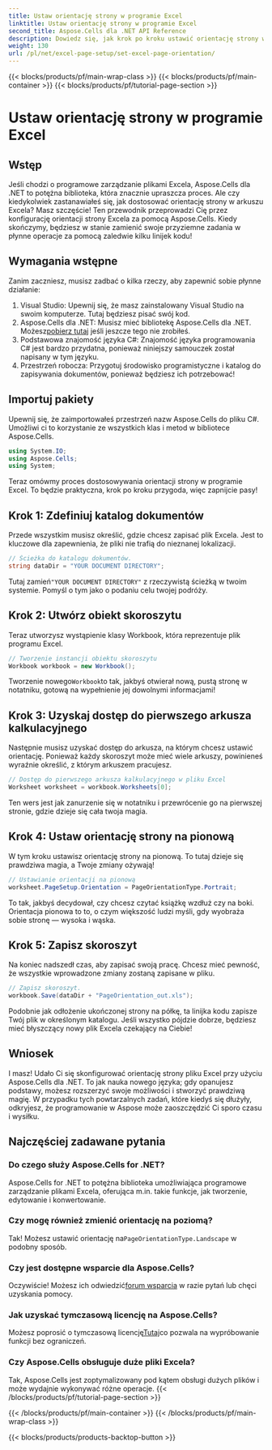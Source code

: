 ```yaml
---
title: Ustaw orientację strony w programie Excel
linktitle: Ustaw orientację strony w programie Excel
second_title: Aspose.Cells dla .NET API Reference
description: Dowiedz się, jak krok po kroku ustawić orientację strony w programie Excel za pomocą Aspose.Cells dla .NET. Uzyskaj zoptymalizowane wyniki.
weight: 130
url: /pl/net/excel-page-setup/set-excel-page-orientation/
---
```


{{< blocks/products/pf/main-wrap-class >}}
{{< blocks/products/pf/main-container >}}
{{< blocks/products/pf/tutorial-page-section >}}

# Ustaw orientację strony w programie Excel

## Wstęp

Jeśli chodzi o programowe zarządzanie plikami Excela, Aspose.Cells dla .NET to potężna biblioteka, która znacznie upraszcza proces. Ale czy kiedykolwiek zastanawiałeś się, jak dostosować orientację strony w arkuszu Excela? Masz szczęście! Ten przewodnik przeprowadzi Cię przez konfigurację orientacji strony Excela za pomocą Aspose.Cells. Kiedy skończymy, będziesz w stanie zamienić swoje przyziemne zadania w płynne operacje za pomocą zaledwie kilku linijek kodu!

## Wymagania wstępne

Zanim zaczniesz, musisz zadbać o kilka rzeczy, aby zapewnić sobie płynne działanie:

1. Visual Studio: Upewnij się, że masz zainstalowany Visual Studio na swoim komputerze. Tutaj będziesz pisać swój kod.
2.  Aspose.Cells dla .NET: Musisz mieć bibliotekę Aspose.Cells dla .NET. Możesz[pobierz tutaj](https://releases.aspose.com/cells/net/) jeśli jeszcze tego nie zrobiłeś.
3. Podstawowa znajomość języka C#: Znajomość języka programowania C# jest bardzo przydatna, ponieważ niniejszy samouczek został napisany w tym języku.
4. Przestrzeń robocza: Przygotuj środowisko programistyczne i katalog do zapisywania dokumentów, ponieważ będziesz ich potrzebować!

## Importuj pakiety

Upewnij się, że zaimportowałeś przestrzeń nazw Aspose.Cells do pliku C#. Umożliwi ci to korzystanie ze wszystkich klas i metod w bibliotece Aspose.Cells.

```csharp
using System.IO;
using Aspose.Cells;
using System;
```

Teraz omówmy proces dostosowywania orientacji strony w programie Excel. To będzie praktyczna, krok po kroku przygoda, więc zapnijcie pasy!

## Krok 1: Zdefiniuj katalog dokumentów

Przede wszystkim musisz określić, gdzie chcesz zapisać plik Excela. Jest to kluczowe dla zapewnienia, że pliki nie trafią do nieznanej lokalizacji.

```csharp
// Ścieżka do katalogu dokumentów.
string dataDir = "YOUR DOCUMENT DIRECTORY";
```

 Tutaj zamień`"YOUR DOCUMENT DIRECTORY"` z rzeczywistą ścieżką w twoim systemie. Pomyśl o tym jako o podaniu celu twojej podróży.

## Krok 2: Utwórz obiekt skoroszytu

Teraz utworzysz wystąpienie klasy Workbook, która reprezentuje plik programu Excel.

```csharp
// Tworzenie instancji obiektu skoroszytu
Workbook workbook = new Workbook();
```

 Tworzenie nowego`Workbook`to tak, jakbyś otwierał nową, pustą stronę w notatniku, gotową na wypełnienie jej dowolnymi informacjami!

## Krok 3: Uzyskaj dostęp do pierwszego arkusza kalkulacyjnego

Następnie musisz uzyskać dostęp do arkusza, na którym chcesz ustawić orientację. Ponieważ każdy skoroszyt może mieć wiele arkuszy, powinieneś wyraźnie określić, z którym arkuszem pracujesz.

```csharp
// Dostęp do pierwszego arkusza kalkulacyjnego w pliku Excel
Worksheet worksheet = workbook.Worksheets[0];
```

Ten wers jest jak zanurzenie się w notatniku i przewrócenie go na pierwszej stronie, gdzie dzieje się cała twoja magia.

## Krok 4: Ustaw orientację strony na pionową

W tym kroku ustawisz orientację strony na pionową. To tutaj dzieje się prawdziwa magia, a Twoje zmiany ożywają!

```csharp
// Ustawianie orientacji na pionową
worksheet.PageSetup.Orientation = PageOrientationType.Portrait;
```

To tak, jakbyś decydował, czy chcesz czytać książkę wzdłuż czy na boki. Orientacja pionowa to to, o czym większość ludzi myśli, gdy wyobraża sobie stronę — wysoka i wąska.

## Krok 5: Zapisz skoroszyt

Na koniec nadszedł czas, aby zapisać swoją pracę. Chcesz mieć pewność, że wszystkie wprowadzone zmiany zostaną zapisane w pliku.

```csharp
// Zapisz skoroszyt.
workbook.Save(dataDir + "PageOrientation_out.xls");
```

Podobnie jak odłożenie ukończonej strony na półkę, ta linijka kodu zapisze Twój plik w określonym katalogu. Jeśli wszystko pójdzie dobrze, będziesz mieć błyszczący nowy plik Excela czekający na Ciebie!

## Wniosek

I masz! Udało Ci się skonfigurować orientację strony pliku Excel przy użyciu Aspose.Cells dla .NET. To jak nauka nowego języka; gdy opanujesz podstawy, możesz rozszerzyć swoje możliwości i stworzyć prawdziwą magię. W przypadku tych powtarzalnych zadań, które kiedyś się dłużyły, odkryjesz, że programowanie w Aspose może zaoszczędzić Ci sporo czasu i wysiłku.

## Najczęściej zadawane pytania

### Do czego służy Aspose.Cells for .NET?
Aspose.Cells for .NET to potężna biblioteka umożliwiająca programowe zarządzanie plikami Excela, oferująca m.in. takie funkcje, jak tworzenie, edytowanie i konwertowanie.

### Czy mogę również zmienić orientację na poziomą?
 Tak! Możesz ustawić orientację na`PageOrientationType.Landscape` w podobny sposób.

### Czy jest dostępne wsparcie dla Aspose.Cells?
 Oczywiście! Możesz ich odwiedzić[forum wsparcia](https://forum.aspose.com/c/cells/9) w razie pytań lub chęci uzyskania pomocy.

### Jak uzyskać tymczasową licencję na Aspose.Cells?
 Możesz poprosić o tymczasową licencję[Tutaj](https://purchase.aspose.com/temporary-license/)co pozwala na wypróbowanie funkcji bez ograniczeń.

### Czy Aspose.Cells obsługuje duże pliki Excela?
Tak, Aspose.Cells jest zoptymalizowany pod kątem obsługi dużych plików i może wydajnie wykonywać różne operacje.
{{< /blocks/products/pf/tutorial-page-section >}}

{{< /blocks/products/pf/main-container >}}
{{< /blocks/products/pf/main-wrap-class >}}

{{< blocks/products/products-backtop-button >}}
